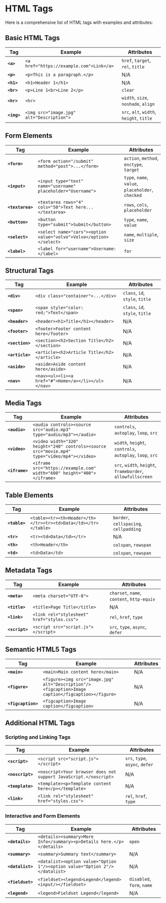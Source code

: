 # HTML Tags

Here is a comprehensive list of HTML tags with examples and attributes:

## Basic HTML Tags

| **Tag**   | **Example**                                                   | **Attributes**                       |
|-----------|---------------------------------------------------------------|-------------------------------------|
| **`<a>`** | `<a href="https://example.com">Link</a>`                     | `href`, `target`, `rel`, `title`    |
| **`<p>`** | `<p>This is a paragraph.</p>`                                 | N/A                                 |
| **`<h1>`** | `<h1>Header 1</h1>`                                         | N/A                                 |
| **`<br>`** | `<p>Line 1<br>Line 2</p>`                                   | `clear`                              |
| **`<hr>`** | `<hr>`                                                       | `width`, `size`, `noshade`, `align`  |
| **`<img>`** | `<img src="image.jpg" alt="Description">`                    | `src`, `alt`, `width`, `height`, `title` |

## Form Elements

| **Tag**   | **Example**                                                   | **Attributes**                       |
|-----------|---------------------------------------------------------------|-------------------------------------|
| **`<form>`** | `<form action="/submit" method="post">...</form>`           | `action`, `method`, `enctype`, `target` |
| **`<input>`** | `<input type="text" name="username" placeholder="Username">` | `type`, `name`, `value`, `placeholder`, `checked` |
| **`<textarea>`** | `<textarea rows="4" cols="50">Text here...</textarea>`    | `rows`, `cols`, `placeholder`       |
| **`<button>`** | `<button type="submit">Submit</button>`                    | `type`, `name`, `value`             |
| **`<select>`** | `<select name="cars"><option value="volvo">Volvo</option></select>` | `name`, `multiple`, `size`           |
| **`<label>`** | `<label for="username">Username:</label>`                    | `for`                               |

## Structural Tags

| **Tag**   | **Example**                                                   | **Attributes**                       |
|-----------|---------------------------------------------------------------|-------------------------------------|
| **`<div>`** | `<div class="container">...</div>`                           | `class`, `id`, `style`, `title`     |
| **`<span>`** | `<span style="color: red;">Text</span>`                     | `class`, `id`, `style`, `title`     |
| **`<header>`** | `<header><h1>Title</h1></header>`                           | N/A                                 |
| **`<footer>`** | `<footer>Footer content here</footer>`                      | N/A                                 |
| **`<section>`** | `<section><h2>Section Title</h2></section>`                | N/A                                 |
| **`<article>`** | `<article><h2>Article Title</h2></article>`                | N/A                                 |
| **`<aside>`** | `<aside>Aside content here</aside>`                          | N/A                                 |
| **`<nav>`** | `<nav><ul><li><a href="#">Home</a></li></ul></nav>`          | N/A                                 |

## Media Tags

| **Tag**   | **Example**                                                   | **Attributes**                       |
|-----------|---------------------------------------------------------------|-------------------------------------|
| **`<audio>`** | `<audio controls><source src="audio.mp3" type="audio/mp3"></audio>` | `controls`, `autoplay`, `loop`, `src` |
| **`<video>`** | `<video width="320" height="240" controls><source src="movie.mp4" type="video/mp4"></video>` | `width`, `height`, `controls`, `autoplay`, `loop`, `src` |
| **`<iframe>`** | `<iframe src="https://example.com" width="600" height="400"></iframe>` | `src`, `width`, `height`, `frameborder`, `allowfullscreen` |

## Table Elements

| **Tag**   | **Example**                                                   | **Attributes**                       |
|-----------|---------------------------------------------------------------|-------------------------------------|
| **`<table>`** | `<table><tr><th>Header</th></tr><tr><td>Data</td></tr></table>` | `border`, `cellspacing`, `cellpadding` |
| **`<tr>`** | `<tr><td>Data</td></tr>`                                      | N/A                                 |
| **`<th>`** | `<th>Header</th>`                                             | `colspan`, `rowspan`                |
| **`<td>`** | `<td>Data</td>`                                               | `colspan`, `rowspan`                |

## Metadata Tags

| **Tag**   | **Example**                                                   | **Attributes**                       |
|-----------|---------------------------------------------------------------|-------------------------------------|
| **`<meta>`** | `<meta charset="UTF-8">`                                    | `charset`, `name`, `content`, `http-equiv` |
| **`<title>`** | `<title>Page Title</title>`                                 | N/A                                 |
| **`<link>`** | `<link rel="stylesheet" href="styles.css">`                  | `rel`, `href`, `type`               |
| **`<script>`** | `<script src="script.js"></script>`                         | `src`, `type`, `async`, `defer`     |

## Semantic HTML5 Tags

| **Tag**   | **Example**                                                   | **Attributes**                       |
|-----------|---------------------------------------------------------------|-------------------------------------|
| **`<main>`** | `<main>Main content here</main>`                             | N/A                                 |
| **`<figure>`** | `<figure><img src="image.jpg" alt="Description"/><figcaption>Image caption</figcaption></figure>` | N/A                                 |
| **`<figcaption>`** | `<figcaption>Image caption</figcaption>`                   | N/A                                 |

## Additional HTML Tags

### Scripting and Linking Tags

| **Tag**   | **Example**                                                   | **Attributes**                       |
|-----------|---------------------------------------------------------------|-------------------------------------|
| **`<script>`** | `<script src="script.js"></script>`                         | `src`, `type`, `async`, `defer`     |
| **`<noscript>`** | `<noscript>Your browser does not support JavaScript.</noscript>` | N/A                                 |
| **`<template>`** | `<template><p>Template content here</p></template>`         | N/A                                 |
| **`<link>`** | `<link rel="stylesheet" href="styles.css">`                  | `rel`, `href`, `type`               |

### Interactive and Form Elements

| **Tag**   | **Example**                                                   | **Attributes**                       |
|-----------|---------------------------------------------------------------|-------------------------------------|
| **`<details>`** | `<details><summary>More Info</summary><p>Details here.</p></details>` | `open`                              |
| **`<summary>`** | `<summary>Summary text</summary>`                           | N/A                                 |
| **`<datalist>`** | `<datalist><option value="Option 1"/><option value="Option 2"/></datalist>` | N/A                                 |
| **`<fieldset>`** | `<fieldset><legend>Legend</legend><input/></fieldset>`      | `disabled`, `form`, `name`          |
| **`<legend>`** | `<legend>Fieldset Legend</legend>`                            | N/A                                 |

